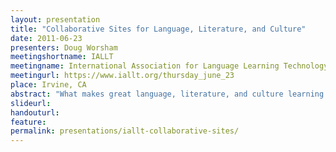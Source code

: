 ```yaml
---
layout: presentation
title: "Collaborative Sites for Language, Literature, and Culture"
date: 2011-06-23
presenters: Doug Worsham
meetingshortname: IALLT
meetingname: International Association for Language Learning Technology
meetingurl: https://www.iallt.org/thursday_june_23
place: Irvine, CA
abstract: "What makes great language, literature, and culture learning happen? In this interactive demonstration, the presenters will discuss that very question, collecting feedback from the audience and sharing answers from instructors and students using the L&S Collaborative Sites platform, a custom, media-friendly learning environment focused on student interaction and knowledge building."
slideurl:
handouturl:
feature: 
permalink: presentations/iallt-collaborative-sites/
---
```

